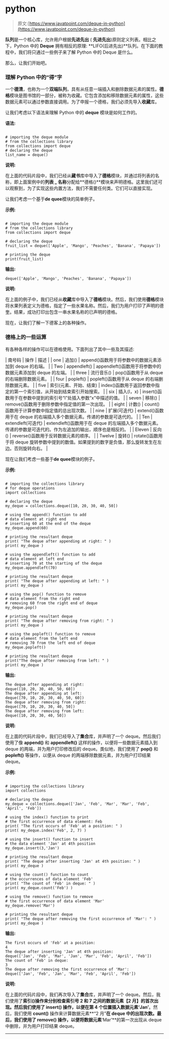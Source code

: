 # python

> 原文:[https://www.javatpoint.com/deque-in-python](https://www.javatpoint.com/deque-in-python)

**队列**是一个核心库，允许用户根据**先进先出** ( **先进先出**)原则定义列表。相比之下，Python 中的 **Deque** 拥有相反的原理: **LIFO(后进先出)**队列。在下面的教程中，我们将只通过一些例子来了解 Python 中的 Deque 是什么。

那么，让我们开始吧。

### 理解 Python 中的“得”字

一个**德清**，也称为一个**双端队列**，具有从任意一端插入和删除数据元素的属性。**德格**模块是图书馆的一部分，被称为收藏。它包含添加和移除数据元素的属性，这些数据元素可以通过参数直接调用。为了申报一个德格，我们必须先导入**收藏**库。

让我们考虑以下语法来理解 Python 中的 **deque** 模块是如何工作的。

**语法:**

```

# importing the deque module
# from the collections library
from collections import deque
# declaring the deque
list_name = deque()

```

**说明:**

在上面的代码片段中，我们已经从**藏书**库中导入了**德格**模块，并通过将列表的名称，即上面案例中的**列表 _ 名称**分配给**德格()**模块来声明德格。这里我们还可以观察到，为了实现这些内置方法，我们不需要任何类。它们可以直接实现。

让我们考虑一个基于**de quee**模块的简单例子。

**示例:**

```

# importing the deque module
# from the collections library
from collections import deque

# declaring the deque
fruit_list = deque(['Apple', 'Mango', 'Peaches', 'Banana', 'Papaya'])

# printing the deque
print(fruit_list)

```

**输出:**

```
deque(['Apple', 'Mango', 'Peaches', 'Banana', 'Papaya'])

```

**说明:**

在上面的例子中，我们已经从**收藏**库中导入了**德格**模块。然后，我们使用**德格**模块将水果列表定义为德格，指定了一些水果名称。然后，我们为用户打印了声明的德奎。结果，成功打印出包含一串水果名称的已声明的德格。

现在，让我们了解一下德客上的各种操作。

### 德格上的一些运算

有各种各样的操作可以在德格使用。下面列出了其中一些及其描述:

| 南号码 | 操作 | 描述 |
| one | 追加() | append()函数用于将参数中的数据元素添加到 deque 的右端。 |
| Two | appendleft() | appendleft()函数用于将参数中的数据元素添加到 deque 的左端。 |
| three | 流行音乐() | pop()函数用于从 deque 的右端删除数据元素。 |
| four | popleft() | popleft()函数用于从 deque 的右端删除数据元素。 |
| five | 索引(元素、开始、结束) | index()函数用于返回参数中指定的第一个索引值，从开始到结束索引开始搜索。 |
| six | 插入(I，x) | insert()函数用于在参数中提到的索引号“I”处插入参数“x”中描述的值。 |
| seven | 移除() | remove()函数用于删除参数中指定值的第一次出现。 |
| eight | 计数() | count()函数用于计算参数中指定值的总出现次数。 |
| nine | 扩展(可迭代) | extend()函数用于在 deque 的右端插入多个数据元素。传递的参数是可迭代的。 |
| Ten | extendleft(可迭代) | extendleft()函数用于在 deque 的左端插入多个数据元素。传递的参数是可迭代的。作为左追加的输出，顺序也是相反的。 |
| Eleven | 反向() | reverse()函数用于反转数据元素的顺序。 |
| Twelve | 旋转() | rotate()函数用于将 deque 旋转参数中提到的数值。如果提到的数字是负值，那么旋转发生在左边。否则旋转向右。 |

现在让我们考虑一些基于**de quee**模块的例子。

**示例:**

```

# importing the collections library
# for deque operations
import collections

# declaring the deque
my_deque = collections.deque([10, 20, 30, 40, 50])

# using the append() function to add 
# data element at right end
# inserting 60 at the end of the deque
my_deque.append(60)

# printing the resultant deque
print( "The deque after appending at right: " )
print( my_deque )

# using the appendleft() function to add
# data element at left end
# inserting 70 at the starting of the deque
my_deque.appendleft(70)

# printing the resultant deque
print( "The deque after appending at left: " )
print( my_deque )

# using the pop() function to remove
# data element from the right end
# removing 60 from the right end of deque
my_deque.pop()

# printing the resultant deque
print( "The deque after removing from right: " )
print( my_deque )

# using the popleft() function to remove
# data element from the left end
# removing 70 from the left end of deque
my_deque.popleft()

# printing the resultant deque
print("The deque after removing from left: " )
print( my_deque )

```

**输出:**

```
The deque after appending at right: 
deque([10, 20, 30, 40, 50, 60])
The deque after appending at left:
deque([70, 10, 20, 30, 40, 50, 60])
The deque after removing from right:
deque([70, 10, 20, 30, 40, 50])
The deque after removing from left:
deque([10, 20, 30, 40, 50])

```

**说明:**

在上面的代码片段中，我们已经导入了**集合**库，并声明了一个 deque。然后我们使用了像 **append()** 和 **appendleft()** 这样的操作，以便将一些数据元素插入到 deque 的两端，并为用户打印修改后的 deque。类似地，我们使用了 **pop()** 和 **popleft()** 等操作，以便从 deque 的两端移除数据元素，并为用户打印结果 deque。

**示例:**

```

# importing the collections library
import collections

# declaring the deque
my_deque = collections.deque(['Jan', 'Feb', 'Mar', 'Mar', 'Feb', 'April', 'Feb'])

# using the index() function to print
# the first occurrence of data element: Feb
print( "The first occurs of 'Feb' at a position: " )
print( my_deque.index('Feb', 2, 7) )

# using the insert() function to insert
# the data element 'Jan' at 4th position
my_deque.insert(3,'Jan')

# printing the resultant deque
print( "The deque after inserting 'Jan' at 4th position: " )
print( my_deque )

# using the count() function to count
# the occurrences of data element 'Feb'
print( "The count of 'Feb' in deque: " )
print( my_deque.count('Feb') )

# using the remove() function to remove
# the first occurrence of data element 'Mar'
my_deque.remove('Mar')

# printing the resultant deque
print( "The deque after removing the first occurrence of 'Mar': " )
print( my_deque )

```

**输出:**

```
The first occurs of 'Feb' at a position:
4
The deque after inserting 'Jan' at 4th position:
deque(['Jan', 'Feb', 'Mar', 'Jan', 'Mar', 'Feb', 'April', 'Feb'])
The count of 'Feb' in deque:
3
The deque after removing the first occurrence of 'Mar':
deque(['Jan', 'Feb', 'Jan', 'Mar', 'Feb', 'April', 'Feb'])

```

**说明:**

在上面的代码片段中，我们再次导入了**集合**库，并声明了一个 deque。然后，我们使用了**索引()**操作来分别检查索引号 **2** 和 **7** 之间的数据元素**【2 月】**的首次出现。然后我们使用了 **insert()** 操作，以便在第 4 个位置插入数据元素**‘Jan’**。然后，我们使用 **count()** 操作来计算数据元素**“2 月”**在 deque 中的出现次数。最后，我们使用了 **remove()** 操作，以便将数据元素**‘Mar’**的第一次出现从 deque 中删除，并为用户打印结果 deque。

* * *